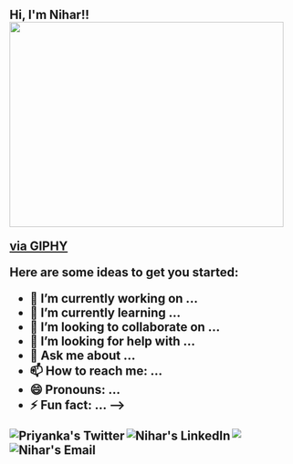 <h2> Hi, I'm Nihar!! <img src="https://giphy.com/embed/NytMLKyiaIh6VH9SPm" width="480" height="360" frameBorder="0" class="giphy-embed" allowFullScreen></iframe><p><a href="https://giphy.com/gifs/GitHub-ok-thumbs-up-thumb-NytMLKyiaIh6VH9SPm">via GIPHY</a></p>

Here are some ideas to get you started:

- 🔭 I’m currently working on ...
- 🌱 I’m currently learning ...
- 👯 I’m looking to collaborate on ...
- 🤔 I’m looking for help with ...
- 💬 Ask me about ...
- 📫 How to reach me: ...
- 😄 Pronouns: ...
- ⚡ Fun fact: ...
-->


<a href="http://twitter.com/zutshi_nihar">
  <img align="left" alt="Priyanka's Twitter" src="https://img.icons8.com/bubbles/50/000000/twitter.png"/>
</a>

<a href="https://www.linkedin.com/inniharzutshi/">
  <img align="left" alt="Nihar's LinkedIn" src="https://img.icons8.com/bubbles/50/000000/linkedin.png"/>
</a>

<a href="mailto:niharzutshi12@yahoo.com">
  <img align="left" alt="Nihar's Email" src="https://img.icons8.com/clouds/50/000000/yahoo.png"/>
</a>

<a href="http://behance.net/niharzutshi">
<img src="https://img.icons8.com/bubbles/50/000000/behance.png"/>
</a>
